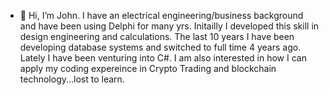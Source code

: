 - 👋 Hi, I’m John. 
I have an electrical engineering/business background and have been using Delphi for many yrs. Initailly I developed this skill in design engineering and calculations. The last 10 years I have been developing database systems and switched to full time 4 years ago. Lately I have been venturing into C#. I am also interested in how I can apply my coding expereince in Crypto Trading and blockchain technology...lost to learn. 


